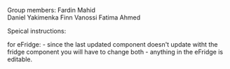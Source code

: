 Group members:
  Fardin Mahid  
  Daniel Yakimenka
  Finn Vanossi
  Fatima Ahmed

Speical instructions:

  for eFridge:
    - since the last updated component doesn't update witht the fridge component you will have to change both
    - anything in the eFridge is editable.
  



